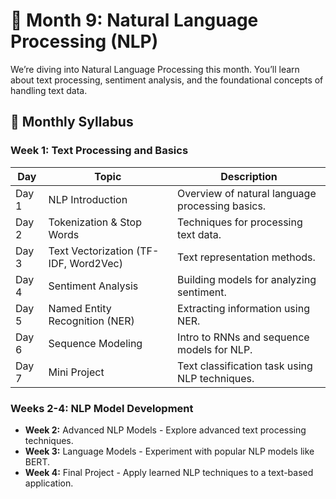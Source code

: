 # 📅 Month 9: Natural Language Processing (NLP)

We’re diving into Natural Language Processing this month. You’ll learn about text processing, sentiment analysis, and the foundational concepts of handling text data.

## 📖 Monthly Syllabus

### Week 1: Text Processing and Basics
| **Day** | **Topic**                           | **Description**                                      |
| ------- | ----------------------------------- | ---------------------------------------------------- |
| Day 1   | NLP Introduction                    | Overview of natural language processing basics.      |
| Day 2   | Tokenization & Stop Words           | Techniques for processing text data.                 |
| Day 3   | Text Vectorization (TF-IDF, Word2Vec) | Text representation methods.                      |
| Day 4   | Sentiment Analysis                  | Building models for analyzing sentiment.             |
| Day 5   | Named Entity Recognition (NER)      | Extracting information using NER.                    |
| Day 6   | Sequence Modeling                   | Intro to RNNs and sequence models for NLP.           |
| Day 7   | Mini Project                        | Text classification task using NLP techniques.       |

### Weeks 2-4: NLP Model Development
- **Week 2:** Advanced NLP Models - Explore advanced text processing techniques.
- **Week 3:** Language Models - Experiment with popular NLP models like BERT.
- **Week 4:** Final Project - Apply learned NLP techniques to a text-based application.
